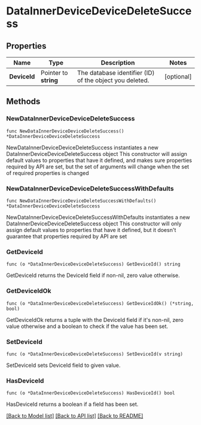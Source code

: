 # DataInnerDeviceDeviceDeleteSuccess

## Properties

Name | Type | Description | Notes
------------ | ------------- | ------------- | -------------
**DeviceId** | Pointer to **string** | The database identifier (ID) of the object you deleted. | [optional] 

## Methods

### NewDataInnerDeviceDeviceDeleteSuccess

`func NewDataInnerDeviceDeviceDeleteSuccess() *DataInnerDeviceDeviceDeleteSuccess`

NewDataInnerDeviceDeviceDeleteSuccess instantiates a new DataInnerDeviceDeviceDeleteSuccess object
This constructor will assign default values to properties that have it defined,
and makes sure properties required by API are set, but the set of arguments
will change when the set of required properties is changed

### NewDataInnerDeviceDeviceDeleteSuccessWithDefaults

`func NewDataInnerDeviceDeviceDeleteSuccessWithDefaults() *DataInnerDeviceDeviceDeleteSuccess`

NewDataInnerDeviceDeviceDeleteSuccessWithDefaults instantiates a new DataInnerDeviceDeviceDeleteSuccess object
This constructor will only assign default values to properties that have it defined,
but it doesn't guarantee that properties required by API are set

### GetDeviceId

`func (o *DataInnerDeviceDeviceDeleteSuccess) GetDeviceId() string`

GetDeviceId returns the DeviceId field if non-nil, zero value otherwise.

### GetDeviceIdOk

`func (o *DataInnerDeviceDeviceDeleteSuccess) GetDeviceIdOk() (*string, bool)`

GetDeviceIdOk returns a tuple with the DeviceId field if it's non-nil, zero value otherwise
and a boolean to check if the value has been set.

### SetDeviceId

`func (o *DataInnerDeviceDeviceDeleteSuccess) SetDeviceId(v string)`

SetDeviceId sets DeviceId field to given value.

### HasDeviceId

`func (o *DataInnerDeviceDeviceDeleteSuccess) HasDeviceId() bool`

HasDeviceId returns a boolean if a field has been set.


[[Back to Model list]](../README.md#documentation-for-models) [[Back to API list]](../README.md#documentation-for-api-endpoints) [[Back to README]](../README.md)


